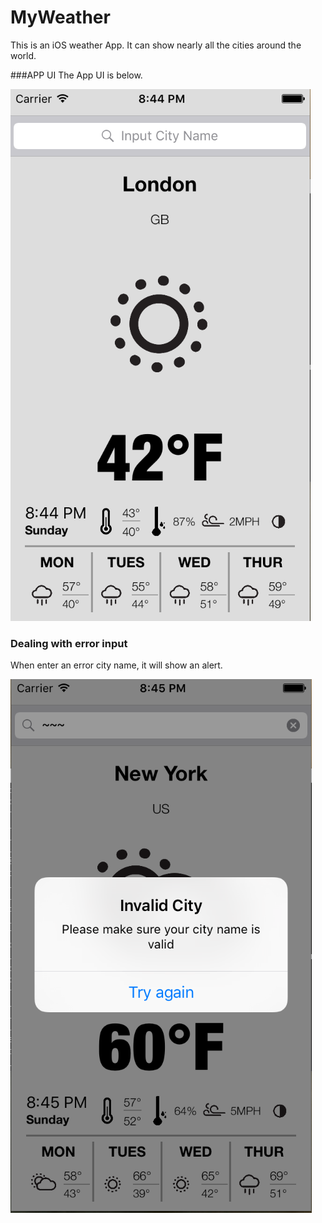 # MyWeather
This is an iOS weather App. It can show nearly all the cities around the world.

###APP UI
The App UI is below.

![](https://github.com/sicheng-duke/MyWeather/blob/master/MyWeather/London.png)


### Dealing with error input
When enter an error city name, it will show an alert.

![](https://github.com/sicheng-duke/MyWeather/blob/master/MyWeather/Error.png)
